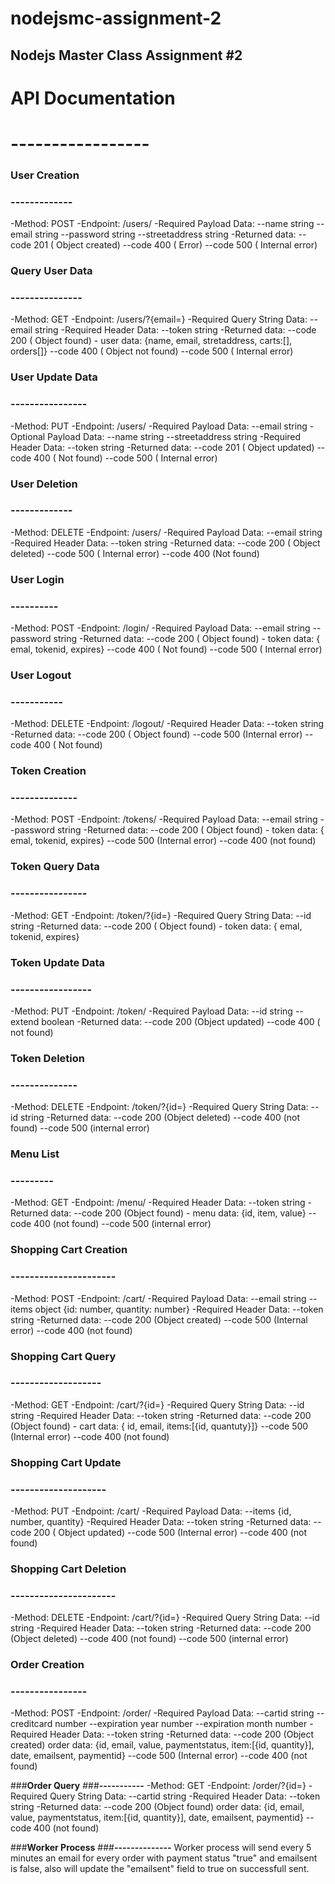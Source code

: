# nodejsmc-assignment-2
## Nodejs Master Class Assignment #2

# API Documentation
# -----------------

### **User Creation**
### **-------------**
-Method: POST
-Endpoint: /users/
-Required Payload Data:
--name            string
--email           string
--password        string
--streetaddress   string
-Returned data:
--code        201 ( Object created)
--code        400 ( Error)
--code        500 ( Internal error)

### **Query User Data**
### **---------------**
-Method: GET
-Endpoint: /users/?{email=<email>}
-Required Query String Data:
--email           string
-Required Header Data:
--token           string
-Returned data:
--code        200 ( Object found) - user data: {name, email, stretaddress, carts:[], orders[]}
--code        400 ( Object not found)
--code        500 ( Internal error)

### **User Update Data**
### **----------------**
-Method: PUT
-Endpoint: /users/
-Required Payload Data:
--email           string
-Optional Payload Data:
--name            string
--streetaddress   string
-Required Header Data:
--token           string
-Returned data:
--code      201 ( Object updated)
--code      400 ( Not found)
--code        500 ( Internal error)

### **User Deletion**
### **-------------**
-Method: DELETE
-Endpoint: /users/
-Required Payload Data:
--email           string
-Required Header Data:
--token           string
-Returned data:
--code      200 ( Object deleted)
--code      500 ( Internal error)
--code      400 (Not found)

### **User Login**
### **----------**
-Method: POST
-Endpoint: /login/
-Required Payload Data:
--email           string
--password        string
-Returned data:
--code      200 ( Object found) - token data: { emal, tokenid, expires}
--code      400 ( Not found)
--code      500 ( Internal error)

### **User Logout**
### **-----------**
-Method: DELETE
-Endpoint: /logout/
-Required Header Data:
--token           string
-Returned data:
--code     200 ( Object found)
--code     500 (Internal error)
--code     400 ( Not found) 

### **Token Creation**
### **--------------**
-Method: POST
-Endpoint: /tokens/
-Required Payload Data:
--email           string
--password        string
-Returned data:
--code      200 ( Object found) - token data: { emal, tokenid, expires}
--code      500 (Internal error)
--code      400 (not found)

### **Token Query Data**
### **----------------**
-Method: GET
-Endpoint: /token/?{id=<token>}
-Required Query String Data:
--id           string
-Returned data:
--code      200 ( Object found) - token data: { emal, tokenid, expires}

### **Token Update Data**
### **-----------------**
-Method: PUT
-Endpoint: /token/
-Required Payload Data:
--id          string
--extend      boolean
-Returned data:
--code      200 (Object updated)
--code      400 ( not found)

### **Token Deletion**
### **--------------**
-Method: DELETE
-Endpoint: /token/?{id=<token>}
-Required Query String Data:
--id           string
-Returned data:
--code      200 (Object deleted)
--code      400 (not found)
--code      500 (internal error)

### **Menu List**
### **---------**
-Method: GET
-Endpoint: /menu/
-Required Header Data:
--token           string
-Returned data:
--code      200 (Object found) - menu data: {id, item, value}
--code      400 (not found)
--code      500 (internal error)

### **Shopping Cart Creation**
### **----------------------**
-Method: POST
-Endpoint: /cart/
-Required Payload Data:
--email        string
--items        object {id: number, quantity: number}
-Required Header Data:
--token           string
-Returned data:
--code      200 (Object created)
--code      500 (Internal error)
--code      400 (not found)

### **Shopping Cart Query**
### **-------------------**
-Method: GET
-Endpoint: /cart/?{id=<cart id>}
-Required Query String Data:
--id           string
-Required Header Data:
--token           string
-Returned data:
--code      200 (Object found) - cart data: { id, email, items:[{id, quantuty}]}
--code      500 (Internal error)
--code      400 (not found)

### **Shopping Cart Update**
### **--------------------**
-Method: PUT
-Endpoint: /cart/
-Required Payload Data:
--items        {id, number, quantity}
-Required Header Data:
--token           string
-Returned data:
--code      200 ( Object updated)
--code      500 (Internal error)
--code      400 (not found)

### **Shopping Cart Deletion**
### **----------------------**
-Method: DELETE
-Endpoint: /cart/?{id=<cart id>}
-Required Query String Data:
--id          string
-Required Header Data:
--token           string
-Returned data:
--code      200 (Object deleted)
--code      400 (not found)
--code      500 (internal error)


### **Order Creation**
### **----------------**
-Method: POST
-Endpoint: /order/
-Required Payload Data:
--cartid            string
--creditcard        number
--expiration year   number
--expiration month  number
-Required Header Data:
--token           string
-Returned data:
--code      200 (Object created) order data: {id, email, value, paymentstatus, item:[{id, quantity}], date, emailsent, paymentid}
--code      500 (Internal error)
--code      400 (not found)


###**Order Query**
###**-----------**
-Method: GET
-Endpoint: /order/?{id=<cartid>}
-Required Query String Data:
--cartid            string
-Required Header Data:
--token           string
-Returned data:
--code      200 (Object found) order data: {id, email, value, paymentstatus, item:[{id, quantity}], date, emailsent, paymentid}
--code      400 (not found)


###**Worker Process**
###**--------------**
Worker process will send every 5 minutes an email for every order with payment status "true" and emailsent is false, also will update the "emailsent" field to true on successfull sent.